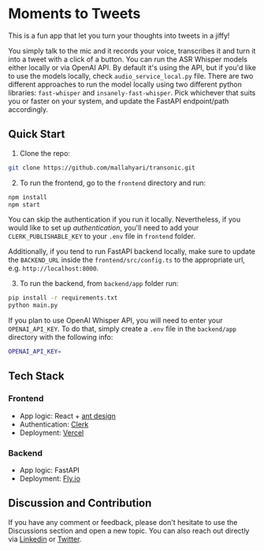 # Moments to Tweets

This is a fun app that let you turn your thoughts into tweets in a jiffy!

You simply talk to the mic and it records your voice, transcribes it and turn it into a tweet with a click of a button. You can run the ASR Whisper models either locally or via OpenAI API. By default it's using the API, but if you'd like to use the models locally, check `audio_service_local.py` file. There are two different approaches to run the model locally using two different python libraries: `fast-whisper` and `insanely-fast-whisper`. Pick whichever that suits you or faster on your system, and update the FastAPI endpoint/path accordingly.

## Quick Start

1. Clone the repo:

```bash
git clone https://github.com/mallahyari/transonic.git
```

2. To run the frontend, go to the `frontend` directory and run:

```bash
npm install
npm start
```

You can skip the authentication if you run it locally. Nevertheless, if you would like to set up _authentication_, you'll need to add your `CLERK_PUBLISHABLE_KEY` to your `.env` file in `frontend` folder.

Additionally, if you tend to run FastAPI backend locally, make sure to update the `BACKEND_URL` inside the `frontend/src/config.ts` to the appropriate url, e.g. `http://localhost:8000`.

3. To run the backend, from `backend/app` folder run:

```bash
pip install -r requirements.txt
python main.py
```

If you plan to use OpenAI Whisper API, you will need to enter your `OPENAI_API_KEY`. To do that, simply create a `.env` file in the `backend/app` directory with the following info:

```bash
OPENAI_API_KEY=
```

## Tech Stack

### Frontend

- App logic: React + [ant design](https://ant.design/)
- Authentication: [Clerk](https://clerk.com/)
- Deployment: [Vercel](https://vercel.com/)

### Backend

- App logic: FastAPI
- Deployment: [Fly.io](https://fly.io/)

## Discussion and Contribution

If you have any comment or feedback, please don't hesitate to use the Discussions section and open a new topic. You can also reach out directly via [Linkedin](https://www.linkedin.com/in/mehdiallahyari/) or [Twitter](https://twitter.com/MehdiAllahyari).
